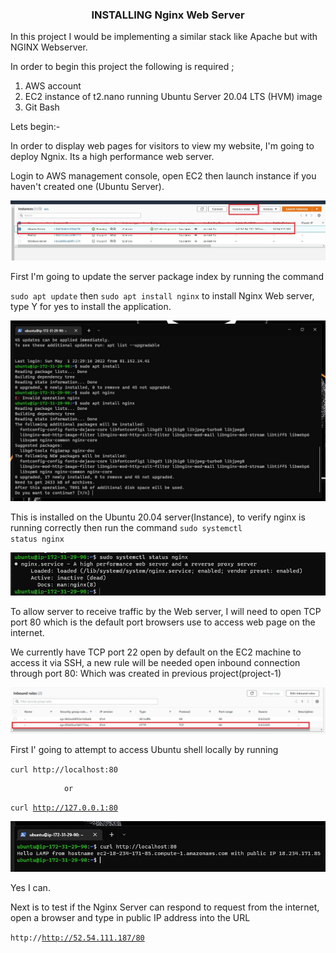 ### <center>INSTALLING Nginx Web Server 

In this project I would be implementing a similar stack like Apache but with NGINX Webserver.

In order to begin this project the following is required ;

<ol>
  <li>AWS account</li>
  <li>EC2 instance of t2.nano running Ubuntu Server 20.04 LTS (HVM) image</li>
  <li>Git Bash</li> 
  </ol>

Lets begin:-

In order to display web pages for visitors to view my website, I'm going to deploy Ngnix. Its a high performance web server.

Login to AWS management console, open EC2 then launch instance if you haven't created one (Ubuntu Server).

 ![Ubuntu Server](./Images/instance.JPG)

 First I'm going to update the server package index by running the command 
 
 <code>sudo apt update</code> then <code>sudo apt install nginx</code> to install Nginx Web server, type Y for yes to install the application.

  ![Ubuntu Server](./Images/ngnix.JPG)


This is installed on the Ubuntu 20.04 server(Instance), to verify nginx is running correctly then run the command <code>sudo systemctl status nginx</code>

  ![Nginx](./Images/status.JPG)

  To allow server to receive traffic by the Web server, I will need to open TCP port 80 which is the default port browsers use to access web page on the internet. 

  We currently have TCP port 22 open by default on the EC2 machine to access it via SSH, a new rule will be needed open inbound connection through port 80: Which was created in previous project(project-1) 

  ![Ubuntu shell access](./Images/inbound.JPG)

  First I' going to attempt to access Ubuntu shell locally by running  


<code>curl http://localhost:80 </code>
                
                or

<code>curl http://127.0.0.1:80</code>

![Ubuntu shell access](./Images/ubuntu%20shell.JPG)

Yes I can.

Next is to test if the Nginx Server can respond to request from the internet, open a browser and type in public IP address into the URL 

<code>http://http://52.54.111.187/80</code>





